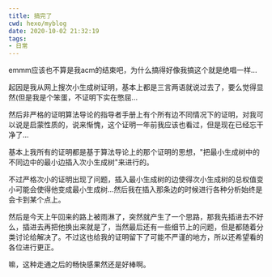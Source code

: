 ```yaml
---
title: 搞完了
cwd: hexo/myblog
date: 2020-10-02 21:32:19
tags:
- 日常
---
```


emmm应该也不算是我acm的结束吧，为什么搞得好像我搞这个就是绝唱一样...

起因是我从网上搜次小生成树证明，基本上都是三言两语就说过去了，要么觉得显然\(但是我是个笨蛋，不证明下实在憋屈...

然后非严格的证明算法导论的指导者手册上有个所有边不同情况下的证明，对我可以说是启蒙性质的，说来惭愧，这个证明一年前我应该也看过，但是现在已经忘干净了...

基本上我所有的证明都是基于算法导论上的那个证明的思想，"把最小生成树中的不同边中的最小边插入次小生成树"来进行的。

不过严格次小的证明出现了问题，插入最小生成树的边使得次小生成树的总权值变小可能会使得他变成最小生成树...然后我在插入那条边的时候进行各种分析始终是会卡到某个点上。

然后是今天上午回来的路上被雨淋了，突然就产生了一个思路，那我先插进去不好么，插进去再把他换出来就是了，当然最后还有一些细节上的问题，但是都随着分类讨论给解决了。不过这也给我的证明留下了可能不严谨的地方，所以还希望看的各位进行更正。

嘛，这种走通之后的畅快感果然还是好棒啊。

